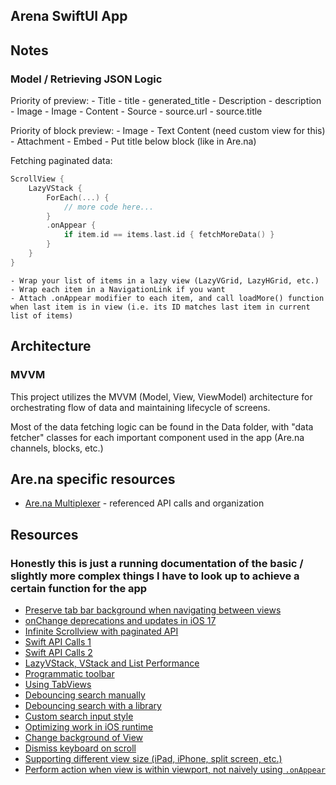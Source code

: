 ## Arena SwiftUI App

## Notes

### Model / Retrieving JSON Logic

Priority of preview:
    - Title
        - title
        - generated_title
    - Description
        - description
    - Image
        - Image
        - Content
    - Source
        - source.url
        - source.title

Priority of block preview:
    - Image
    - Text Content (need custom view for this)
    - Attachment
    - Embed
    - Put title below block (like in Are.na)
    
Fetching paginated data:

```swift
ScrollView {
    LazyVStack {
        ForEach(...) {
            // more code here...
        }
        .onAppear {
            if item.id == items.last.id { fetchMoreData() }
        }
    }
}
```

    - Wrap your list of items in a lazy view (LazyVGrid, LazyHGrid, etc.)
    - Wrap each item in a NavigationLink if you want
    - Attach .onAppear modifier to each item, and call loadMore() function when last item is in view (i.e. its ID matches last item in current list of items)
    
## Architecture

### MVVM

This project utilizes the MVVM (Model, View, ViewModel) architecture for orchestrating flow of data and maintaining lifecycle of screens.

Most of the data fetching logic can be found in the Data folder, with "data fetcher" classes for each important component used in the app (Are.na channels, blocks, etc.)
    
## Are.na specific resources

- [Are.na Multiplexer](https://github.com/mguidetti/are.na-multiplexer/blob/09ebb35f35ab3e33c4abd45530d0944cb38c4d0f/src/components/ChannelLoader.tsx) - referenced API calls and organization

## Resources

### Honestly this is just a running documentation of the basic / slightly more complex things I have to look up to achieve a certain function for the app

- [Preserve tab bar background when navigating between views](https://stackoverflow.com/questions/70867033/ios-tabview-in-swiftui-loses-background-when-content-of-the-navigationview-is)
- [onChange deprecations and updates in iOS 17](https://useyourloaf.com/blog/swiftui-onchange-deprecation/)
- [Infinite Scrollview with paginated API](https://www.youtube.com/watch?v=M3nflHaayok)
- [Swift API Calls 1](https://www.youtube.com/watch?v=ERr0GXqILgc)
- [Swift API Calls 2](https://www.youtube.com/watch?v=ZHK5TwKwcE4&t=905s)
- [LazyVStack, VStack and List Performance](https://www.youtube.com/watch?v=yrly21IFQdY)
- [Programmatic toolbar](https://www.hackingwithswift.com/quick-start/swiftui/how-to-create-a-toolbar-and-add-buttons-to-it)
- [Using TabViews](https://www.youtube.com/watch?v=DLj9yM-zLyc&t=5s)
- [Debouncing search manually](https://medium.com/@anselmus.pavel/debouncing-user-input-in-swiftui-10dda5231bdf)
- [Debouncing search with a library](https://github.com/Tunous/DebouncedOnChange)
- [Custom search input style](https://www.codecademy.com/resources/docs/swiftui/viewmodifier/textFieldStyle)
- [Optimizing work in iOS runtime](https://itnext.io/optimizing-work-in-ios-runtime-b2afc10ec775)
- [Change background of View](https://stackoverflow.com/questions/56437036/swiftui-how-do-i-change-the-background-color-of-a-view)
- [Dismiss keyboard on scroll](https://www.hackingwithswift.com/quick-start/swiftui/how-to-dismiss-the-keyboard-when-the-user-scrolls)
- [Supporting different view size (iPad, iPhone, split screen, etc.)](https://stackoverflow.com/questions/57652242/how-to-detect-whether-targetenvironment-is-ipados-in-swiftui)
- [Perform action when view is within viewport, not naively using `.onAppear`](https://stackoverflow.com/questions/60595900/how-to-check-if-a-view-is-displayed-on-the-screen-swift-5-and-swiftui)
